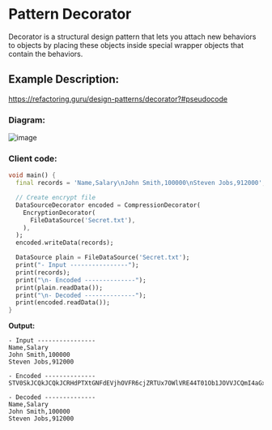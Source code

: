 # Pattern Decorator
Decorator is a structural design pattern that lets you attach new behaviors to objects by placing these objects inside special wrapper objects that contain the behaviors.

## Example Description:
https://refactoring.guru/design-patterns/decorator?#pseudocode

### Diagram:
![image](https://user-images.githubusercontent.com/8049534/148954932-edc22d7b-becd-4e2f-bae8-d0d8200d8918.png)


### Client code:
```dart
void main() {
  final records = 'Name,Salary\nJohn Smith,100000\nSteven Jobs,912000';

  // Create encrypt file
  DataSourceDecorator encoded = CompressionDecorator(
    EncryptionDecorator(
      FileDataSource('Secret.txt'),
    ),
  );
  encoded.writeData(records);

  DataSource plain = FileDataSource('Secret.txt');
  print("- Input ----------------");
  print(records);
  print("\n- Encoded --------------");
  print(plain.readData());
  print("\n- Decoded --------------");
  print(encoded.readData());
}
```

**Output:**
```
- Input ----------------
Name,Salary
John Smith,100000
Steven Jobs,912000

- Encoded --------------
STV0SkJCQkJCQkJCRHdPTXtGNFdEVjhOVFR6cjZRTUx7OWlVRE44T01Ob1JOVVJCQmI4aGx1VHoyRXhHczB6bFppMk1SelBoRkJCOHhaTzlOQkJCQkI+Pg==

- Decoded --------------
Name,Salary
John Smith,100000
Steven Jobs,912000
```
